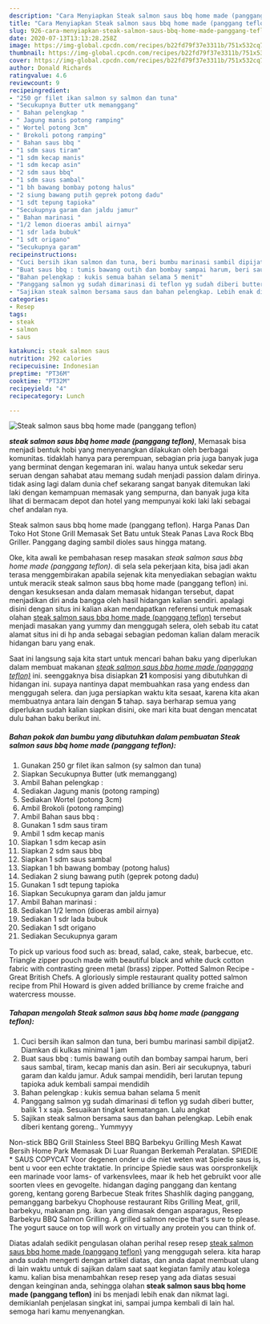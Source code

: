 ```yaml
---
description: "Cara Menyiapkan Steak salmon saus bbq home made (panggang teflon) Lezat"
title: "Cara Menyiapkan Steak salmon saus bbq home made (panggang teflon) Lezat"
slug: 926-cara-menyiapkan-steak-salmon-saus-bbq-home-made-panggang-teflon-lezat
date: 2020-07-13T13:13:28.258Z
image: https://img-global.cpcdn.com/recipes/b22fd79f37e3311b/751x532cq70/steak-salmon-saus-bbq-home-made-panggang-teflon-foto-resep-utama.jpg
thumbnail: https://img-global.cpcdn.com/recipes/b22fd79f37e3311b/751x532cq70/steak-salmon-saus-bbq-home-made-panggang-teflon-foto-resep-utama.jpg
cover: https://img-global.cpcdn.com/recipes/b22fd79f37e3311b/751x532cq70/steak-salmon-saus-bbq-home-made-panggang-teflon-foto-resep-utama.jpg
author: Donald Richards
ratingvalue: 4.6
reviewcount: 9
recipeingredient:
- "250 gr filet ikan salmon sy salmon dan tuna"
- "Secukupnya Butter utk memanggang"
- " Bahan pelengkap "
- " Jagung manis potong ramping"
- " Wortel potong 3cm"
- " Brokoli potong ramping"
- " Bahan saus bbq "
- "1 sdm saus tiram"
- "1 sdm kecap manis"
- "1 sdm kecap asin"
- "2 sdm saus bbq"
- "1 sdm saus sambal"
- "1 bh bawang bombay potong halus"
- "2 siung bawang putih geprek potong dadu"
- "1 sdt tepung tapioka"
- "Secukupnya garam dan jaldu jamur"
- " Bahan marinasi "
- "1/2 lemon dioeras ambil airnya"
- "1 sdr lada bubuk"
- "1 sdt origano"
- "Secukupnya garam"
recipeinstructions:
- "Cuci bersih ikan salmon dan tuna, beri bumbu marinasi sambil dipijat2. Diamkan di kulkas minimal 1 jam"
- "Buat saus bbq : tumis bawang outih dan bombay sampai harum, beri saus sambal, tiram, kecap manis dan asin. Beri air secukupnya, taburi garam dan kaldu jamur. Aduk sampai mendidih, beri larutan tepung tapioka aduk kembali sampai mendidih"
- "Bahan pelengkap : kukis semua bahan selama 5 menit"
- "Panggang salmon yg sudah dimarinasi di teflon yg sudah diberi butter, balik 1 x saja. Sesuaikan tingkat kematangan. Lalu angkat"
- "Sajikan steak salmon bersama saus dan bahan pelengkap. Lebih enak diberi kentang goreng.. Yummyyy"
categories:
- Resep
tags:
- steak
- salmon
- saus

katakunci: steak salmon saus 
nutrition: 292 calories
recipecuisine: Indonesian
preptime: "PT36M"
cooktime: "PT32M"
recipeyield: "4"
recipecategory: Lunch

---
```



![Steak salmon saus bbq home made (panggang teflon)](https://img-global.cpcdn.com/recipes/b22fd79f37e3311b/751x532cq70/steak-salmon-saus-bbq-home-made-panggang-teflon-foto-resep-utama.jpg)

<b><i>steak salmon saus bbq home made (panggang teflon)</i></b>, Memasak bisa menjadi bentuk hobi yang menyenangkan dilakukan oleh berbagai komunitas. tidaklah hanya para perempuan, sebagian pria juga banyak juga yang berminat dengan kegemaran ini. walau hanya untuk sekedar seru seruan dengan sahabat atau memang sudah menjadi passion dalam dirinya. tidak asing lagi dalam dunia chef sekarang sangat banyak ditemukan laki laki dengan kemampuan memasak yang sempurna, dan banyak juga kita lihat di bermacam depot dan hotel yang mempunyai koki laki laki sebagai chef andalan nya.

Steak salmon saus bbq home made (panggang teflon). Harga Panas Dan Toko Hot Stone Grill Memasak Set Batu untuk Steak Panas Lava Rock Bbq Griller. Panggang daging sambil dioles saus hingga matang.

Oke, kita awali ke pembahasan resep masakan <i>steak salmon saus bbq home made (panggang teflon)</i>. di sela sela pekerjaan kita, bisa jadi akan terasa menggembirakan apabila sejenak kita menyediakan sebagian waktu untuk meracik steak salmon saus bbq home made (panggang teflon) ini. dengan kesuksesan anda dalam memasak hidangan tersebut, dapat menjadikan diri anda bangga oleh hasil hidangan kalian sendiri. apalagi disini dengan situs ini kalian akan mendapatkan referensi untuk memasak olahan <u>steak salmon saus bbq home made (panggang teflon)</u> tersebut menjadi masakan yang yummy dan menggugah selera, oleh sebab itu catat alamat situs ini di hp anda sebagai sebagian pedoman kalian dalam meracik hidangan baru yang enak.


Saat ini langsung saja kita start untuk mencari bahan baku yang diperlukan dalam membuat makanan <u><i>steak salmon saus bbq home made (panggang teflon)</i></u> ini. seenggaknya bisa disiapkan <b>21</b> komposisi yang dibutuhkan di hidangan ini. supaya nantinya dapat membuahkan rasa yang endess dan menggugah selera. dan juga persiapkan waktu kita sesaat, karena kita akan membuatnya antara lain dengan <b>5</b> tahap. saya berharap semua yang diperlukan sudah kalian siapkan disini, oke mari kita buat dengan mencatat dulu bahan baku berikut ini.

<!--inarticleads1-->

##### Bahan pokok dan bumbu yang dibutuhkan dalam pembuatan Steak salmon saus bbq home made (panggang teflon):

1. Gunakan 250 gr filet ikan salmon (sy salmon dan tuna)
1. Siapkan Secukupnya Butter (utk memanggang)
1. Ambil  Bahan pelengkap :
1. Sediakan  Jagung manis (potong ramping)
1. Sediakan  Wortel (potong 3cm)
1. Ambil  Brokoli (potong ramping)
1. Ambil  Bahan saus bbq :
1. Gunakan 1 sdm saus tiram
1. Ambil 1 sdm kecap manis
1. Siapkan 1 sdm kecap asin
1. Siapkan 2 sdm saus bbq
1. Siapkan 1 sdm saus sambal
1. Siapkan 1 bh bawang bombay (potong halus)
1. Sediakan 2 siung bawang putih (geprek potong dadu)
1. Gunakan 1 sdt tepung tapioka
1. Siapkan Secukupnya garam dan jaldu jamur
1. Ambil  Bahan marinasi :
1. Sediakan 1/2 lemon (dioeras ambil airnya)
1. Sediakan 1 sdr lada bubuk
1. Sediakan 1 sdt origano
1. Sediakan Secukupnya garam


To pick up various food such as: bread, salad, cake, steak, barbecue, etc. Triangle zipper pouch made with beautiful black and white duck cotton fabric with contrasting green metal (brass) zipper. Potted Salmon Recipe - Great British Chefs. A gloriously simple restaurant quality potted salmon recipe from Phil Howard is given added brilliance by creme fraiche and watercress mousse. 

<!--inarticleads2-->

##### Tahapan mengolah Steak salmon saus bbq home made (panggang teflon):

1. Cuci bersih ikan salmon dan tuna, beri bumbu marinasi sambil dipijat2. Diamkan di kulkas minimal 1 jam
1. Buat saus bbq : tumis bawang outih dan bombay sampai harum, beri saus sambal, tiram, kecap manis dan asin. Beri air secukupnya, taburi garam dan kaldu jamur. Aduk sampai mendidih, beri larutan tepung tapioka aduk kembali sampai mendidih
1. Bahan pelengkap : kukis semua bahan selama 5 menit
1. Panggang salmon yg sudah dimarinasi di teflon yg sudah diberi butter, balik 1 x saja. Sesuaikan tingkat kematangan. Lalu angkat
1. Sajikan steak salmon bersama saus dan bahan pelengkap. Lebih enak diberi kentang goreng.. Yummyyy


Non-stick BBQ Grill Stainless Steel BBQ Barbekyu Grilling Mesh Kawat Bersih Home Park Memasak Di Luar Ruangan Berkemah Peralatan. SPIEDIE * SAUS COPYCAT Voor degenen onder u die niet weten wat Spiedie saus is, bent u voor een echte traktatie. In principe Spiedie saus was oorspronkelijk een marinade voor lams- of varkensvlees, maar ik heb het gebruikt voor alle soorten vlees en gevogelte. hidangan daging panggang dan kentang goreng, kentang goreng Barbecue Steak frites Shashlik daging panggang, pemanggang barbekyu Chophouse restaurant Ribs Grilling Meat, grill, barbekyu, makanan png. ikan yang dimasak dengan asparagus, Resep Barbekyu BBQ Salmon Grilling. A grilled salmon recipe that&#39;s sure to please. The yogurt sauce on top will work on virtually any protein you can think of. 

Diatas adalah sedikit pengulasan olahan perihal resep resep <u>steak salmon saus bbq home made (panggang teflon)</u> yang menggugah selera. kita harap anda sudah mengerti dengan artikel diatas, dan anda dapat membuat ulang di lain waktu untuk di sajikan dalam saat saat kegiatan family atau kolega kamu. kalian bisa menambahkan resep resep yang ada diatas sesuai dengan keinginan anda, sehingga olahan <b>steak salmon saus bbq home made (panggang teflon)</b> ini bs menjadi lebih enak dan nikmat lagi. demikianlah penjelasan singkat ini, sampai jumpa kembali di lain hal. semoga hari kamu menyenangkan.
